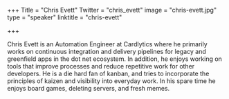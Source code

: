 +++
Title = "Chris Evett"
Twitter = "chris_evett"
image = "chris-evett.jpg"
type = "speaker"
linktitle = "chris-evett"

+++

Chris Evett is an Automation Engineer at Cardlytics where he primarily works on continuous integration and delivery pipelines for legacy and greenfield apps in the dot net ecosystem. In addition, he enjoys working on tools that improve processes and reduce repetitive work for other developers. He is a die hard fan of kanban, and tries to incorporate the principles of kaizen and visibility into everyday work. In his spare time he enjoys board games, deleting servers, and fresh memes.
